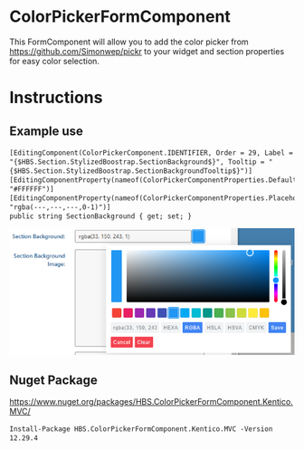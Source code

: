 # ColorPickerFormComponent
This FormComponent will allow you to add the color picker from https://github.com/Simonwep/pickr to your widget and section properties for easy color selection.

# Instructions
## Example use

```
[EditingComponent(ColorPickerComponent.IDENTIFIER, Order = 29, Label = "{$HBS.Section.StylizedBoostrap.SectionBackground$}", Tooltip = "{$HBS.Section.StylizedBoostrap.SectionBackgroundTooltip$}")]
[EditingComponentProperty(nameof(ColorPickerComponentProperties.DefaultValue), "#FFFFFF")]
[EditingComponentProperty(nameof(ColorPickerComponentProperties.Placeholder), "rgba(---,---,---,0-1)")]
public string SectionBackground { get; set; }
```
![example image](https://github.com/farmergeek94/ColorPickerFormComponent/blob/master/Example.png?raw=true)

## Nuget Package
https://www.nuget.org/packages/HBS.ColorPickerFormComponent.Kentico.MVC/
```
Install-Package HBS.ColorPickerFormComponent.Kentico.MVC -Version 12.29.4
```
